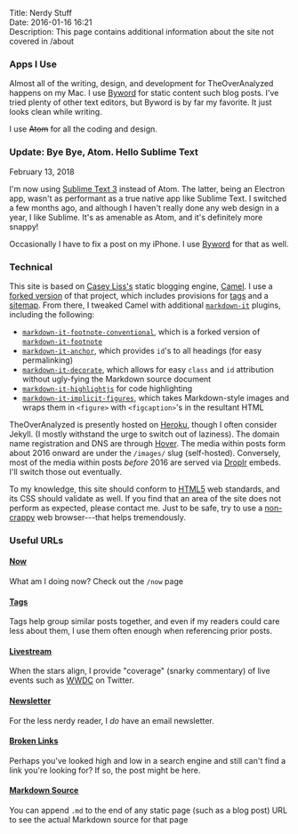 Title: Nerdy Stuff  
Date: 2016-01-16 16:21  
Description: This page contains additional information about the site not covered in /about  

### Apps I Use

Almost all of the writing, design, and development for TheOverAnalyzed happens on my Mac. I use [Byword][1] for static content such blog posts. I've tried plenty of other text editors, but Byword is by far my favorite. It just looks clean while writing.

I use <del>Atom</del> for all the coding and design.

<aside class="update">

### Update: Bye Bye, Atom. Hello Sublime Text

February 13, 2018
<!-- {.updatetime} -->

I'm now using [Sublime Text 3][2] instead of Atom. The latter, being an Electron app, wasn't as performant as a true native app like Sublime Text. I switched a few months ago, and although I haven't really done any web design in a year, I like Sublime. It's as amenable as Atom, and it's definitely more snappy!

</aside>

Occasionally I have to fix a post on my iPhone. I use [Byword][3] for that as well.

### Technical

This site is based on [Casey Liss's][4] static blogging engine, [Camel][5]. I use a [forked version][6] of that project, which includes provisions for [tags][7] and a [sitemap][8]. From there, I tweaked Camel with additional [`markdown-it`][9] plugins, including the following:

* [`markdown-it-footnote-conventional`][10], which is a forked version of [`markdown-it-footnote`][11]
* [`markdown-it-anchor`][12], which provides `id`'s to all headings (for easy permalinking)
* [`markdown-it-decorate`][13], which allows for easy `class` and `id` attribution without ugly-fying the Markdown source document
* [`markdown-it-highlightjs`][14] for code highlighting
* [`markdown-it-implicit-figures`][15], which takes Markdown-style images and wraps them in `<figure>` with `<figcaption>`'s in the resultant HTML

TheOverAnalyzed is presently hosted on [Heroku][16], though I often consider Jekyll. (I mostly withstand the urge to switch out of laziness). The domain name registration and DNS are through [Hover][17]. The media within posts form about 2016 onward are under the `/images/` slug (self-hosted). Conversely, most of the media within posts *before* 2016 are served via [Droplr][18] embeds. I'll switch those out eventually.

To my knowledge, this site should conform to [HTML5][19] web standards, and its CSS should validate as well. If you find that an area of the site does not perform as expected, please contact me. Just to be safe, try to use a [non-crappy][20] web browser---that helps tremendously.

### Useful URLs

#### [Now][21]

What am I doing now? Check out the `/now` page

#### [Tags][22]

Tags help group similar posts together, and even if my readers could care less about them, I use them often enough when referencing prior posts.

#### [Livestream][23]

When the stars align, I provide "coverage" (snarky commentary) of live events such as [WWDC][24] on Twitter.

#### [Newsletter][25]

For the less nerdy reader, I *do* have an email newsletter.

#### [Broken Links][26]

Perhaps you've looked high and low in a search engine and still can't find a link you're looking for? If so, the post might be here.

#### [Markdown Source][27]

You can append `.md` to the end of any static page (such as a blog post) URL to see the actual Markdown source for that page

[1]: https://geo.itunes.apple.com/us/app/byword/id420212497?mt=12&at=1l3vx9s "Byword on the Mac App Store"
[2]: https://www.sublimetext.com "Sublime Text text editor"
[3]: https://geo.itunes.apple.com/us/app/byword/id482063361?mt=8&at=1l3vx9s "Byword on the App Store"
[4]: https://twitter.com/caseyliss "Casey Liss on Twitter"
[5]: https://github.com/cliss/camel "Camel on GitHub"
[6]: https://github.com/datamcfly/camel "Roger Stringer's fork of Camel"
[7]: /tags "Lists all tags"
[8]: /sitemap.xml "Sitemap for TheOverAnalyzed"
[9]: https://www.npmjs.com/package/markdown-it "`markdown-it` on npmjs"
[10]: https://www.npmjs.com/package/markdown-it-footnote-conventional "My version of `markdown-it-footnote` on npmjs"
[11]: https://www.npmjs.com/package/markdown-it-footnote "`markdown-it-footnote` on npmjs"
[12]: https://www.npmjs.com/package/markdown-it-anchor "'markdown-it-anchor' on npmjs"
[13]: https://www.npmjs.com/package/markdown-it-decorate "`markdown-it-decorate' on npmjs"
[14]: https://www.npmjs.com/package/markdown-it-highlightjs "`markdown-it-highlightjs` on npmjs"
[15]: https://www.npmjs.com/package/markdown-it-implicit-figures "`markdown-it-implicit-figures` on npmjs"
[16]: https://heroku.com "Heroku"
[17]: https://hover.com/Pji0Qlok "Hover"
[18]: https://auth.droplr.com/referral/user/0cd0ca10c401759b74716f20598e6816?callback=https://d.pr/auth/referral "Droplr"
[19]: https://en.wikipedia.org/wiki/HTML5 "Wikipedia: HTML5"
[20]: https://duckduckgo.com/?q=alternatives+to+internet+explorer&ia=software "Alternatives to Internet Explorer"
[21]: /now "/now page"
[22]: /tags "I love tags"
[23]: /live "Live events like WWDC"
[24]: https://developer.apple.com/wwdc/ "WWDC"
[25]: /newsletter "TheOverAnalyzed has a newsletter!"
[26]: /brokenlinks "Some links just won't redirect from their old Squarespace destinations. Go here to check those out."
[27]: /nerd.md "You can do this with almost every page on the site"

